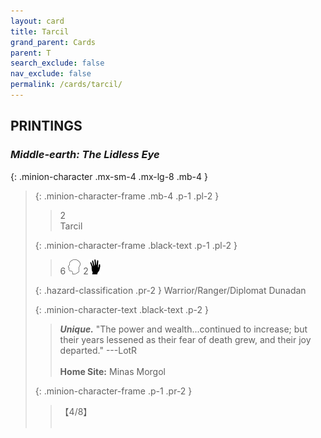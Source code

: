 ```yaml
---
layout: card
title: Tarcil
grand_parent: Cards
parent: T
search_exclude: false
nav_exclude: false
permalink: /cards/tarcil/
---
```


## PRINTINGS


### _Middle-earth: The Lidless Eye_

{: .minion-character .mx-sm-4 .mx-lg-8 .mb-4 }
> {: .minion-character-frame .mb-4 .p-1 .pl-2 }
> > <div class="hazard-mp">2</div>
> > <div class="card-name">Tarcil</div>
>
> {: .minion-character-frame .black-text .p-1 .pl-2 }
> > 6 ![](/assets/images/mind.svg) 2![](/assets/images/di.svg)
>
> {: .hazard-classification .pr-2 }
> Warrior/Ranger/Diplomat Dunadan
>
> {: .minion-character-text .black-text .p-2 }
> > _**Unique.**_  "The power and wealth...continued to increase; but their years lessened as their fear of death grew, and their joy departed." ---LotR  <br><br>**Home Site:** Minas Morgol 
>
> {: .minion-character-frame .p-1 .pr-2 }
> > <div class="card-shield">【4/8】</div>
> > <div class="card-corruption-white">&nbsp;</div>
